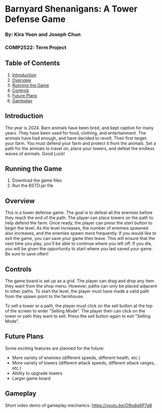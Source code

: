# Barnyard Shenanigans: A Tower Defense Game
### By: Kira Yoon and Joseph Chun
### COMP2522: Term Project

## Table of Contents
1. [Introduction](#introduction)
2. [Overview](#overview)
3. [Running the Game](#running-the-game)
4. [Controls](#controls)
5. [Future Plans](#future-plans)
6. [Gameplay](#gameplay)

## Introduction
The year is 2024. Barn animals have been bred, and kept captive for many years.
They have been used for food, clothing, and entertainment.
The animals have had enough, and have decided to revolt.
Their first target: your farm. You must defend your farm and protect it from the animals.
Set a path for the animals to travel on, place your towers, and defeat the endless waves of animals.
Good Luck!

## Running the Game
1. Download the game files
2. Run the BSTD.jar file 

## Overview
This is a tower defense game. The goal is to defeat all the enemies before they reach the end of the path. 
The player can place towers on the path to help defend the farm. Once ready, the player can press the start button to begin the level. 
As the level increases, the number of enemies spawned also increases, and the enemies spawn more frequently. 
If you would like to exit the game, you can save your game then leave. 
This will ensure that the next time you play, you'll be able to continue where you left off. 
If you die, you will be given the opportunity to start where you last saved your game. Be sure to save often!

## Controls
The game board is set up as a grid. The player can drag and drop any item they want from the shop menu. 
However, paths can only be placed adjacent to other paths. To start the level, the player must have made a valid path from the 
spawn point to the farmhouse.

To sell a tower or a path, the player must click on the sell button at the top of the screen to enter "Selling Mode". 
The player then can click on the tower or path they want to sell. Press the sell button again to exit "Selling Mode".

## Future Plans
Some exciting features are planned for the future:
- More variety of enemies (different speeds, different health, etc.)
- More variety of towers (different attack speeds, different attack ranges, etc.)
- Ability to upgrade towers
- Larger game board

## Gameplay
Short video demo of gameplay mechanics: https://youtu.be/O9sdlq6P7a8
